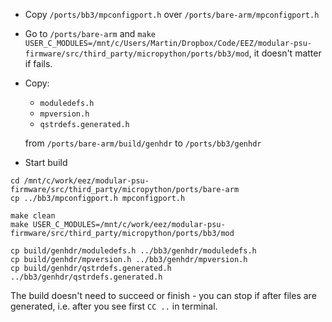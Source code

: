 - Copy `/ports/bb3/mpconfigport.h` over `/ports/bare-arm/mpconfigport.h`

- Go to `/ports/bare-arm` and `make USER_C_MODULES=/mnt/c/Users/Martin/Dropbox/Code/EEZ/modular-psu-firmware/src/third_party/micropython/ports/bb3/mod`, it doesn't matter if fails.

- Copy:

    - `moduledefs.h`
    - `mpversion.h`
    - `qstrdefs.generated.h` 
    
    from `/ports/bare-arm/build/genhdr` to `/ports/bb3/genhdr`

- Start build

```
cd /mnt/c/work/eez/modular-psu-firmware/src/third_party/micropython/ports/bare-arm
cp ../bb3/mpconfigport.h mpconfigport.h

make clean
make USER_C_MODULES=/mnt/c/work/eez/modular-psu-firmware/src/third_party/micropython/ports/bb3/mod

cp build/genhdr/moduledefs.h ../bb3/genhdr/moduledefs.h
cp build/genhdr/mpversion.h ../bb3/genhdr/mpversion.h
cp build/genhdr/qstrdefs.generated.h ../bb3/genhdr/qstrdefs.generated.h
```

The build doesn't need to succeed or finish - you can stop if after files are generated, i.e. after you see first `CC ..` in terminal.

